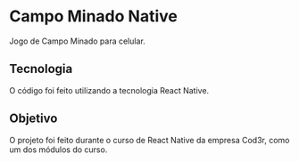# Campo Minado Native
Jogo de Campo Minado para celular.

## Tecnologia

O código foi feito utilizando a tecnologia React Native.

## Objetivo

O projeto foi feito durante o curso de React Native da empresa Cod3r, como um dos módulos do curso.
